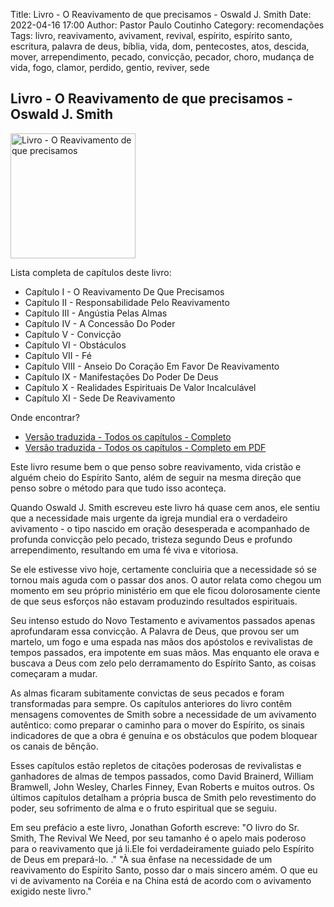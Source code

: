 Title: Livro - O Reavivamento de que precisamos - Oswald J. Smith
Date: 2022-04-16 17:00
Author: Pastor Paulo Coutinho
Category: recomendações
Tags: livro, reavivamento, avivament, revival, espírito, espírito santo, escritura, palavra de deus, bíblia, vida, dom, pentecostes, atos, descida, mover, arrependimento, pecado, convicção, pecador, choro, mudança de vida, fogo, clamor, perdido, gentio, reviver, sede

## Livro - O Reavivamento de que precisamos - Oswald J. Smith

<img src="{static}/images/livros/the-revival-we-need.jpeg" alt="Livro - O Reavivamento de que precisamos" style="width: auto; height: 200px">

Lista completa de capítulos deste livro:

- Capítulo I - O Reavivamento De Que Precisamos
- Capítulo II - Responsabilidade Pelo Reavivamento
- Capítulo III - Angústia Pelas Almas
- Capítulo IV - A Concessão Do Poder
- Capítulo V - Convicção
- Capítulo VI - Obstáculos
- Capítulo VII - Fé
- Capítulo VIII - Anseio Do Coração Em Favor De Reavivamento
- Capítulo IX - Manifestações Do Poder De Deus
- Capítulo X - Realidades Espirituais De Valor Incalculável
- Capítulo XI - Sede De Reavivamento

Onde encontrar?

- [Versão traduzida - Todos os capítulos - Completo](https://www.levandoapalavra.com/123/?p=1316)
- [Versão traduzida - Todos os capítulos - Completo em PDF](https://docplayer.com.br/109195455-O-reavivamento-de-que-precisamos-oswald-j-smith-1958.html)

Este livro resume bem o que penso sobre reavivamento, vida cristão e alguém cheio do Espírito Santo, além de seguir na mesma direção que penso sobre o método para que tudo isso aconteça.

Quando Oswald J. Smith escreveu este livro há quase cem anos, ele sentiu que a necessidade mais urgente da igreja mundial era o verdadeiro avivamento - o tipo nascido em oração desesperada e acompanhado de profunda convicção pelo pecado, tristeza segundo Deus e profundo arrependimento, resultando em uma fé viva e vitoriosa.

Se ele estivesse vivo hoje, certamente concluiria que a necessidade só se tornou mais aguda com o passar dos anos. O autor relata como chegou um momento em seu próprio ministério em que ele ficou dolorosamente ciente de que seus esforços não estavam produzindo resultados espirituais.

Seu intenso estudo do Novo Testamento e avivamentos passados ​​apenas aprofundaram essa convicção. A Palavra de Deus, que provou ser um martelo, um fogo e uma espada nas mãos dos apóstolos e revivalistas de tempos passados, era impotente em suas mãos. Mas enquanto ele orava e buscava a Deus com zelo pelo derramamento do Espírito Santo, as coisas começaram a mudar.

As almas ficaram subitamente convictas de seus pecados e foram transformadas para sempre. Os capítulos anteriores do livro contêm mensagens comoventes de Smith sobre a necessidade de um avivamento autêntico: como preparar o caminho para o mover do Espírito, os sinais indicadores de que a obra é genuína e os obstáculos que podem bloquear os canais de bênção.

Esses capítulos estão repletos de citações poderosas de revivalistas e ganhadores de almas de tempos passados, como David Brainerd, William Bramwell, John Wesley, Charles Finney, Evan Roberts e muitos outros. Os últimos capítulos detalham a própria busca de Smith pelo revestimento do poder, seu sofrimento de alma e o fruto espiritual que se seguiu.

Em seu prefácio a este livro, Jonathan Goforth escreve: "O livro do Sr. Smith, The Revival We Need, por seu tamanho é o apelo mais poderoso para o reavivamento que já li.Ele foi verdadeiramente guiado pelo Espírito de Deus em prepará-lo. ." "À sua ênfase na necessidade de um reavivamento do Espírito Santo, posso dar o mais sincero amém. O que eu vi de avivamento na Coréia e na China está de acordo com o avivamento exigido neste livro."
